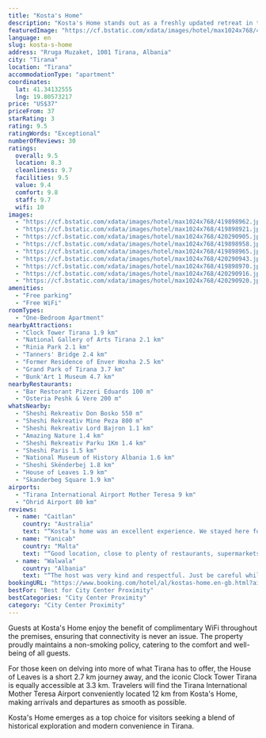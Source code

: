 ```yaml
---
title: "Kosta's Home"
description: "Kosta's Home stands out as a freshly updated retreat in the heart of Tirana, offering a blend of convenience and comfort for travelers."
featuredImage: "https://cf.bstatic.com/xdata/images/hotel/max1024x768/419898962.jpg?k=44a969ca651da1d32e490ba9f5b97339ba2ce6e8aa56efe099c4cd303fc74ea7&o=&hp=1"
language: en
slug: kosta-s-home
address: "Rruga Muzaket, 1001 Tirana, Albania"
city: "Tirana"
location: "Tirana"
accommodationType: "apartment"
coordinates:
  lat: 41.34132555
  lng: 19.80573217
price: "US$37"
priceFrom: 37
starRating: 3
rating: 9.5
ratingWords: "Exceptional"
numberOfReviews: 30
ratings:
  overall: 9.5
  location: 8.3
  cleanliness: 9.7
  facilities: 9.5
  value: 9.4
  comfort: 9.8
  staff: 9.7
  wifi: 10
images:
  - "https://cf.bstatic.com/xdata/images/hotel/max1024x768/419898962.jpg?k=44a969ca651da1d32e490ba9f5b97339ba2ce6e8aa56efe099c4cd303fc74ea7&o=&hp=1"
  - "https://cf.bstatic.com/xdata/images/hotel/max1024x768/419898921.jpg?k=efd09f8ba4790df9d4df65ded7c300b078e6b1ef701dcdee24e6c747a09b8e7c&o=&hp=1"
  - "https://cf.bstatic.com/xdata/images/hotel/max1024x768/420290905.jpg?k=9c474e68870064360c2b46c08e77d98565bb1213628675326aa4f957d249c504&o=&hp=1"
  - "https://cf.bstatic.com/xdata/images/hotel/max1024x768/419898958.jpg?k=51ad5062680090f71a26593be4d492736958c97988cf96622e4956399cadc848&o=&hp=1"
  - "https://cf.bstatic.com/xdata/images/hotel/max1024x768/419898965.jpg?k=3a2a0965c1dc3e24e24952aef84082fe9cb08cc5245396be6085ffa166a8316f&o=&hp=1"
  - "https://cf.bstatic.com/xdata/images/hotel/max1024x768/420290943.jpg?k=1d28d522a1d5db780536e83cf101f214f8c3a731533b9a6139130f2479e39ce2&o=&hp=1"
  - "https://cf.bstatic.com/xdata/images/hotel/max1024x768/419898970.jpg?k=df55b2445cadd8e27dda73f5ff420fd6189676ef9074f5211e940732ecd395fd&o=&hp=1"
  - "https://cf.bstatic.com/xdata/images/hotel/max1024x768/420290916.jpg?k=95ff42be58b046c34c8ca61299b4c265a202fc9b46a56d2add49837b60c17a54&o=&hp=1"
  - "https://cf.bstatic.com/xdata/images/hotel/max1024x768/420290920.jpg?k=10865b94028b03a80a514961875156bcb76bba43ef8372fd64367f4b01736493&o=&hp=1"
amenities:
  - "Free parking"
  - "Free WiFi"
roomTypes:
  - "One-Bedroom Apartment"
nearbyAttractions:
  - "Clock Tower Tirana 1.9 km"
  - "National Gallery of Arts Tirana 2.1 km"
  - "Rinia Park 2.1 km"
  - "Tanners' Bridge 2.4 km"
  - "Former Residence of Enver Hoxha 2.5 km"
  - "Grand Park of Tirana 3.7 km"
  - "Bunk'Art 1 Museum 4.7 km"
nearbyRestaurants:
  - "Bar Restorant Pizzeri Eduards 100 m"
  - "Osteria Peshk & Vere 200 m"
whatsNearby:
  - "Sheshi Rekreativ Don Bosko 550 m"
  - "Sheshi Rekreativ Mine Peza 800 m"
  - "Sheshi Rekreativ Lord Bajron 1.1 km"
  - "Amazing Nature 1.4 km"
  - "Sheshi Rekreativ Parku 1Km 1.4 km"
  - "Sheshi Paris 1.5 km"
  - "National Museum of History Albania 1.6 km"
  - "Sheshi Skënderbej 1.8 km"
  - "House of Leaves 1.9 km"
  - "Skanderbeg Square 1.9 km"
airports:
  - "Tirana International Airport Mother Teresa 9 km"
  - "Ohrid Airport 80 km"
reviews:
  - name: "Caitlan"
    country: "Australia"
    text: "“Kosta’s home was an excellent experience. We stayed here for two nights when we arrived in Tirana. It feels brand new / renovated and has all facilities needed. Kosta provided a great check in experience. The neighbourhood was safe and there was...”"
  - name: "Yanicab"
    country: "Malta"
    text: "“Good location, close to plenty of restaurants, supermarkets and just a 30min walk from the main square. Apartment equipped with absolutely everything! Great host.”"
  - name: "Walwala"
    country: "Albania"
    text: "“The host was very kind and respectful. Just be careful while putting the address on map. You should go from the main road not shortcut”"
bookingURL: "https://www.booking.com/hotel/al/kostas-home.en-gb.html?aid=8035640"
bestFor: "Best for City Center Proximity"
bestCategories: "City Center Proximity"
category: "City Center Proximity"
---
```


Guests at Kosta's Home enjoy the benefit of complimentary WiFi throughout the premises, ensuring that connectivity is never an issue. The property proudly maintains a non-smoking policy, catering to the comfort and well-being of all guests.

For those keen on delving into more of what Tirana has to offer, the House of Leaves is a short 2.7 km journey away, and the iconic Clock Tower Tirana is equally accessible at 3.3 km. Travelers will find the Tirana International Mother Teresa Airport conveniently located 12 km from Kosta's Home, making arrivals and departures as smooth as possible.

Kosta's Home emerges as a top choice for visitors seeking a blend of historical exploration and modern convenience in Tirana.